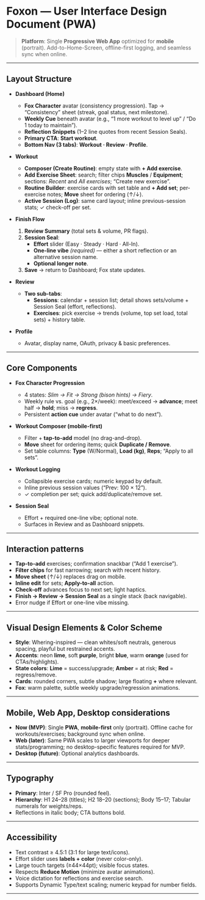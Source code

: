 # Foxon — User Interface Design Document (PWA)

> **Platform**: Single **Progressive Web App** optimized for **mobile** (portrait). Add-to-Home-Screen, offline-first logging, and seamless sync when online.

---

## Layout Structure
- **Dashboard (Home)**
  - **Fox Character** avatar (consistency progression). Tap → “Consistency” sheet (streak, goal status, next milestone).
  - **Weekly Cue** beneath avatar (e.g., “1 more workout to level up” / “Do 1 today to maintain”).
  - **Reflection Snippets** (1–2 line quotes from recent Session Seals).
  - **Primary CTA**: **Start workout**.
  - **Bottom Nav (3 tabs)**: **Workout · Review · Profile**.

- **Workout**
  - **Composer (Create Routine)**: empty state with **+ Add exercise**.
  - **Add Exercise Sheet**: search; filter chips **Muscles** / **Equipment**; sections: *Recent* and *All exercises*; “Create new exercise”.
  - **Routine Builder**: exercise cards with set table and **+ Add set**; per-exercise notes; **Move** sheet for ordering (↑/↓).
  - **Active Session (Log)**: same card layout; inline previous-session stats; ✓ check-off per set.

- **Finish Flow**
  1. **Review Summary** (total sets & volume, PR flags).  
  2. **Session Seal**:
     - **Effort** slider (Easy · Steady · Hard · All-In).
     - **One-line vibe** *(required)* — either a short reflection or an alternative session name.
     - **Optional longer note**.
  3. **Save** → return to Dashboard; Fox state updates.

- **Review**
  - **Two sub-tabs**:
    - **Sessions**: calendar + session list; detail shows sets/volume + Session Seal (effort, reflections).
    - **Exercises**: pick exercise → trends (volume, top set load, total sets) + history table.

- **Profile**
  - Avatar, display name, OAuth, privacy & basic preferences.

---

## Core Components
- **Fox Character Progression**
  - 4 states: *Slim → Fit → Strong (bison hints) → Fiery*.
  - Weekly rule vs. goal (e.g., 2×/week): meet/exceed → **advance**; meet half → **hold**; miss → **regress**.
  - Persistent **action cue** under avatar (“what to do next”).

- **Workout Composer (mobile-first)**
  - Filter + **tap-to-add** model (no drag-and-drop).
  - **Move** sheet for ordering items; quick **Duplicate / Remove**.
  - Set table columns: **Type** (W/Normal), **Load (kg)**, **Reps**; “Apply to all sets”.

- **Workout Logging**
  - Collapsible exercise cards; numeric keypad by default.
  - Inline previous session values (“Prev: 100 × 12”).
  - ✓ completion per set; quick add/duplicate/remove set.

- **Session Seal**
  - Effort + required one-line vibe; optional note.
  - Surfaces in Review and as Dashboard snippets.

---

## Interaction patterns
- **Tap-to-add** exercises; confirmation snackbar (“Add 1 exercise”).
- **Filter chips** for fast narrowing; search with recent history.
- **Move sheet** (↑/↓) replaces drag on mobile.
- **Inline edit** for sets; **Apply-to-all** action.
- **Check-off** advances focus to next set; light haptics.
- **Finish → Review → Session Seal** as a single stack (back navigable).
- Error nudge if Effort or one-line vibe missing.

---

## Visual Design Elements & Color Scheme
- **Style**: Whering-inspired — clean whites/soft neutrals, generous spacing, playful but restrained accents.
- **Accents**: neon **lime**, soft **purple**, bright **blue**, warm **orange** (used for CTAs/highlights).
- **State colors**: **Lime** = success/upgrade; **Amber** = at risk; **Red** = regress/remove.
- **Cards**: rounded corners, subtle shadow; large floating **+** where relevant.
- **Fox**: warm palette, subtle weekly upgrade/regression animations.

---

## Mobile, Web App, Desktop considerations
- **Now (MVP)**: Single **PWA**, **mobile-first** only (portrait). Offline cache for workouts/exercises; background sync when online.
- **Web (later)**: Same PWA scales to larger viewports for deeper stats/programming; no desktop-specific features required for MVP.
- **Desktop (future)**: Optional analytics dashboards.

---

## Typography
- **Primary**: Inter / SF Pro (rounded feel).
- **Hierarchy**: H1 24–28 (titles); H2 18–20 (sections); Body 15–17; Tabular numerals for weights/reps.
- Reflections in italic body; CTA buttons bold.

---

## Accessibility
- Text contrast ≥ 4.5:1 (3:1 for large text/icons).
- Effort slider uses **labels + color** (never color-only).
- Large touch targets (≥44×44pt); visible focus states.
- Respects **Reduce Motion** (minimize avatar animations).
- Voice dictation for reflections and exercise search.
- Supports Dynamic Type/text scaling; numeric keypad for number fields.

---
